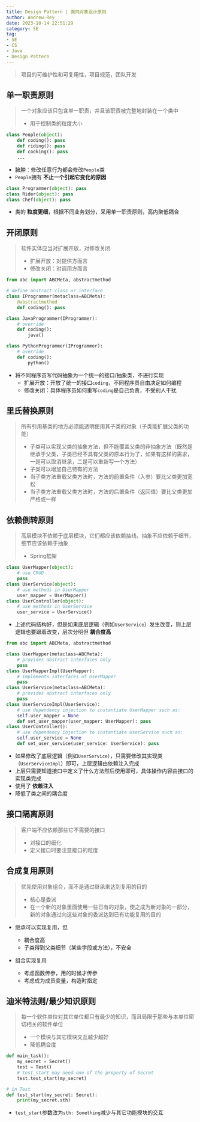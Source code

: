 ```yaml
---
title: Design Pattern | 面向对象设计原则
author: Andrew-Rey
date: 2023-10-14 22:51:29
category: SE
tag:
- SE
- CS
- Java
- Design Pattern
---
```


> 项目的可维护性和可复用性，项目规范，团队开发

<!--more-->

## 单一职责原则

> 一个对象应该只包含单一职责，并且该职责被完整地封装在一个类中
> - 用于控制类的粒度大小

```python
class People(object):
    def coding(): pass
    def riding(): pass
    def cooking(): pass
    ...
```

- 臃肿：修改任意行为都会修改`People`类
- `People`拥有 **不止一个引起它变化的原因** 

```python
class Programmer(object): pass
class Rider(object): pass
class Chef(object): pass
```

- 类的 **粒度更细**，根据不同业务划分，采用单一职责原则，高内聚低耦合

## 开闭原则

> 软件实体应当对扩展开放，对修改关闭
> - 扩展开放：对提供方而言
> - 修改关闭：对调用方而言

```python
from abc import ABCMeta, abstractmethod

# define abstract class or interface
class IProgrammer(metaclass=ABCMeta):
    @abstractmethod
    def coding(): pass

class JavaProgrammer(IProgrammer): 
    # override
    def coding():
        java()

class PythonProgrammer(IProgrammer):
    # override
    def coding():
        python()
```

- 将不同程序员写代码抽象为一个统一的接口/抽象类，不进行实现
  - 扩展开放：开放了统一的接口`coding`，不同程序员自由决定如何编程
  - 修改关闭：具体程序员如何重写`coding`是自己负责，不受别人干扰

## 里氏替换原则

> 所有引用基类的地方必须能透明使用其子类的对象（子类能扩展父类的功能）
> - 子类可以实现父类的抽象方法，但不能覆盖父类的非抽象方法（既然是继承于父类，子类已经不具有父类的原本行为了，如果有这样的需求，一是可以取消继承，二是可以重新写一个方法）
> - 子类可以增加自己特有的方法
> - 当子类方法重载父类方法时，方法的前置条件（入参）要比父类更加宽松
> - 当子类方法重载父类方法时，方法的后置条件（返回值）要比父类更加严格或一样

## 依赖倒转原则

> 高层模块不依赖于底层模块，它们都应该依赖抽线。抽象不应依赖于细节，细节应该依赖于抽象
> - Spring框架

```python
class UserMapper(object): 
    # use CRUD
    pass
class UserService(object):
    # use methods in UserMapper
    user_mapper = UserMapper()
class UserController(object):
    # use methods in UserService
    user_service = UserService()
```

- 上述代码结构好，但是如果底层逻辑（例如`UserService`）发生改变，则上层逻辑也要跟着改变，层次分明但 **耦合度高**

```python
from abc import ABCMeta, abstractmethod

class UserMapper(metaclass=ABCMeta): 
    # provides abstract interfaces only
    pass
class UserMapperImpl(UserMapper):
    # implements interfaces of UserMapper
    pass
class UserService(metaclass=ABCMeta):
    # provides abstract interfaces only
    pass
class UserServiceImpl(UserService):
    # use dependency injection to instantiate UserMapper such as:
    self.user_mapper = None
    def set_user_mapper(user_mapper: UserMapper): pass
class UserController():
    # use dependency injection to instantiate UserService such as:
    self.user_service = None
    def set_user_service(user_service: UserService): pass
```

- 如果修改了底层逻辑（例如`UserService`），只需要修改其实现类（`UserServiceImpl`）即可，上层逻辑由依赖注入完成
- 上层只需要知道接口中定义了什么方法然后使用即可，具体操作内容由接口的实现类完成
- 使用了 **依赖注入**
- 降低了类之间的耦合度

## 接口隔离原则

> 客户端不应依赖那些它不需要的接口
> - 对接口的细化
> - 定义接口时要注意接口的粒度

## 合成复用原则

> 优先使用对象组合，而不是通过继承来达到复用的目的
> - 核心是委派
> - 在一个新的对象里面使用一些已有的对象，使之成为新对象的一部分，新的对象通过向这些对象的委派达到已有功能复用的目的

- 继承可以实现复用，但
  - 耦合度高
  - 子类得到父类细节（某些字段或方法），不安全

- 组合实现复用
  - 考虑函数传参，用的时候才传参
  - 考虑成为成员变量，构造时指定

## 迪米特法则/最少知识原则

> 每一个软件单位对其它单位都只有最少的知识，而且局限于那些与本单位密切相关的软件单位
> - 一个模块与其它模块交互越少越好
> - 降低耦合度

```python
def main_task():
    my_secret = Secret()
    test = Test()
    # test_start may need one of the property of Secret
    test.test_start(my_secret)

# in Test
def test_start(my_secret: Secret):
    print(my_secret.sth)
```

- `test_start`参数改为`sth: Something`减少与其它功能模块的交互